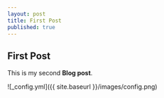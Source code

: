 ```yaml
---
layout: post
title: First Post
published: true
---
```


## First Post

This is my second **Blog post**.

![_config.yml]({{ site.baseurl }}/images/config.png)
